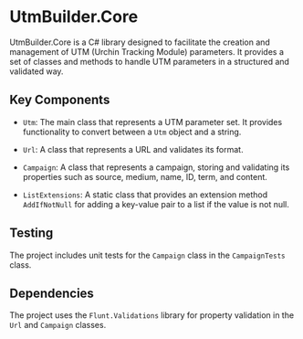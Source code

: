# UtmBuilder.Core

UtmBuilder.Core is a C# library designed to facilitate the creation and management of UTM (Urchin Tracking Module) parameters. It provides a set of classes and methods to handle UTM parameters in a structured and validated way.

## Key Components

- `Utm`: The main class that represents a UTM parameter set. It provides functionality to convert between a `Utm` object and a string.

- `Url`: A class that represents a URL and validates its format.

- `Campaign`: A class that represents a campaign, storing and validating its properties such as source, medium, name, ID, term, and content.

- `ListExtensions`: A static class that provides an extension method `AddIfNotNull` for adding a key-value pair to a list if the value is not null.

## Testing

The project includes unit tests for the `Campaign` class in the `CampaignTests` class.

## Dependencies

The project uses the `Flunt.Validations` library for property validation in the `Url` and `Campaign` classes.